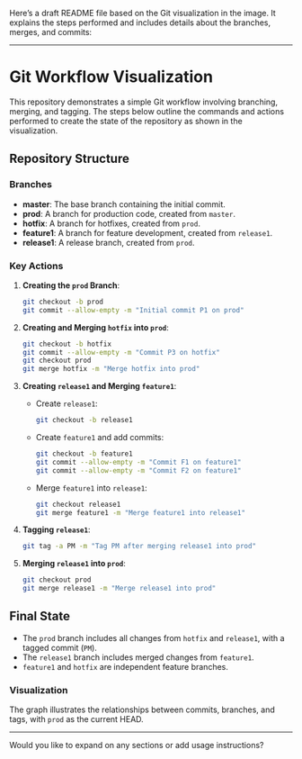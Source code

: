 Here’s a draft README file based on the Git visualization in the image. It explains the steps performed and includes details about the branches, merges, and commits:

---

# Git Workflow Visualization

This repository demonstrates a simple Git workflow involving branching, merging, and tagging. The steps below outline the commands and actions performed to create the state of the repository as shown in the visualization.

## Repository Structure

### Branches
- **master**: The base branch containing the initial commit.
- **prod**: A branch for production code, created from `master`.
- **hotfix**: A branch for hotfixes, created from `prod`.
- **feature1**: A branch for feature development, created from `release1`.
- **release1**: A release branch, created from `prod`.

### Key Actions
1. **Creating the `prod` Branch**:
   ```bash
   git checkout -b prod
   git commit --allow-empty -m "Initial commit P1 on prod"
   ```

2. **Creating and Merging `hotfix` into `prod`**:
   ```bash
   git checkout -b hotfix
   git commit --allow-empty -m "Commit P3 on hotfix"
   git checkout prod
   git merge hotfix -m "Merge hotfix into prod"
   ```

3. **Creating `release1` and Merging `feature1`**:
   - Create `release1`:
     ```bash
     git checkout -b release1
     ```
   - Create `feature1` and add commits:
     ```bash
     git checkout -b feature1
     git commit --allow-empty -m "Commit F1 on feature1"
     git commit --allow-empty -m "Commit F2 on feature1"
     ```
   - Merge `feature1` into `release1`:
     ```bash
     git checkout release1
     git merge feature1 -m "Merge feature1 into release1"
     ```

4. **Tagging `release1`**:
   ```bash
   git tag -a PM -m "Tag PM after merging release1 into prod"
   ```

5. **Merging `release1` into `prod`**:
   ```bash
   git checkout prod
   git merge release1 -m "Merge release1 into prod"
   ```

## Final State
- The `prod` branch includes all changes from `hotfix` and `release1`, with a tagged commit (`PM`).
- The `release1` branch includes merged changes from `feature1`.
- `feature1` and `hotfix` are independent feature branches.

### Visualization
The graph illustrates the relationships between commits, branches, and tags, with `prod` as the current HEAD.

---

Would you like to expand on any sections or add usage instructions?
